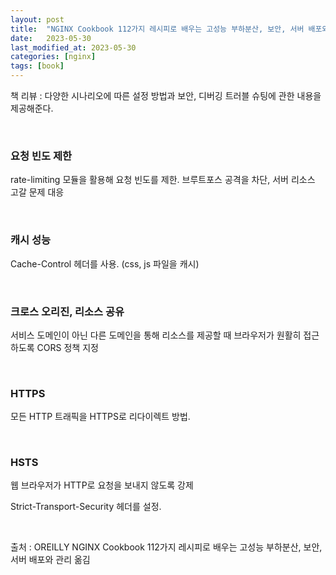```yaml
---
layout: post
title:  "NGINX Cookbook 112가지 레시피로 배우는 고성능 부하분산, 보안, 서버 배포와 관리"
date:   2023-05-30
last_modified_at: 2023-05-30
categories: [nginx]
tags: [book]
---
```


책 리뷰 : 다양한 시나리오에 따른 설정 방법과 보안, 디버깅 트러블 슈팅에 관한 내용을 제공해준다.

<br/>

### 요청 빈도 제한

rate-limiting 모듈을 활용해 요청 빈도를 제한. 브루트포스 공격을 차단, 서버 리소스 고갈 문제 대응

<br/> 

### 캐시 성능

Cache-Control 헤더를 사용. (css, js 파일을 캐시)

<br/>

### 크로스 오리진, 리소스 공유

서비스 도메인이 아닌 다른 도메인을 통해 리소스를 제공할 때 브라우저가 원활히 접근하도록 CORS 정책 지정

<br/>

### HTTPS

모든 HTTP 트래픽을 HTTPS로 리다이렉트 방법.

<br/>

### HSTS

웹 브라우저가 HTTP로 요청을 보내지 않도록 강제

Strict-Transport-Security 헤더를 설정.

<br/>

출처 : OREILLY NGINX Cookbook 112가지 레시피로 배우는 고성능 부하분산, 보안, 서버 배포와 관리 옮김